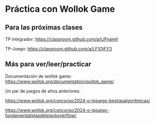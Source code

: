 # Práctica con Wollok Game

## Para las próximas clases

TP integrador: https://classroom.github.com/a/tJFnamIl

TP-Juego: https://classroom.github.com/a/LF1OjFY3

## Más para ver/leer/practicar

Documentación de wollok game: https://www.wollok.org/documentation/wollok_game/

Un par de juegos de años anteriores:

https://www.wollok.org/concurso/2024-o-tpjuego-bestiasalgoritmicas/

https://www.wollok.org/concurso/2024-o-tpjuego-fundamentalistasdelstackoverflow/